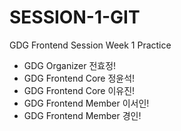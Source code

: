 # SESSION-1-GIT
GDG Frontend Session Week 1 Practice

- GDG Organizer 전효정!
- GDG Frontend Core 정윤석!
- GDG Frontend Core 이유진!
- GDG Frontend Member 이서인!
- GDG Frontend Member 경인!